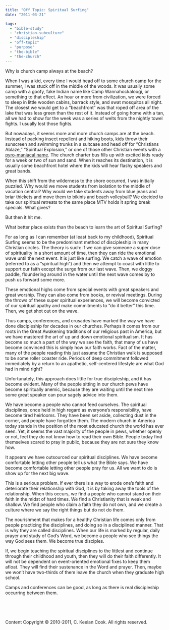 ```yaml
---
title: "Off Topic: Spiritual Surfing"
date: "2011-03-21"

tags: 
  - "bible-study"
  - "christian-subculture"
  - "discipleship"
  - "off-topic"
  - "purpose"
  - "the-bible"
  - "the-church"
---
```


Why is church camp always at the beach? 

When I was a kid, every time I would head off to some church camp for the summer, I was stuck off in the middle of the woods. It was usually some camp with a goofy, fake Indian name like Camp Wannahockaloogi, or something to that effect. An hour or more from civilization, we were forced to sleep in little wooden cabins, barrack style, and swat mosquitos all night. The closest we would get to a “beachfront” was that roped off area of the lake that was less green than the rest of it. Instead of going home with a tan, all we had to show for the week was a series of welts from the nightly towel fights. I usually lost those fights.

But nowadays, it seems more and more church camps are at the beach. Instead of packing insect repellent and hiking boots, kids throw their sunscreen and swimming trunks in a suitcase and head off for “Christians Ablaze,” “Spiritual Explosion,” or one of those other Christian events with a [pyro-maniacal name](http://blog.keelancook.com/2010/10/off-topic-are-christians-closet-pyromaniacs/ "Off Topic: Are Christians closet pyromaniacs?"). The church charter bus fills up with excited kids ready for a week or two of sun and sand. When it reaches its destination, it is usually some beachfront hotel where the kids will hear flashy speakers and great bands.

When this shift from the wilderness to the shore occurred, I was initially puzzled. Why would we move students from isolation to the middle of vacation central? Why would we take students away from blue jeans and briar thickets and move them to bikinis and beach volleyball? We decided to take our spiritual retreats to the same place MTV holds it spring break specials. What gives?

But then it hit me. 

What better place exists than the beach to learn the art of Spiritual Surfing?

For as long as I can remember (at least back to my childhood), Spiritual Surfing seems to be the predominant method of discipleship in many Christian circles. The theory is such: if we can give someone a super dose of spirituality in a short amount of time, then they can ride the emotional wave until the next event. It is just like surfing. We catch a wave of emotion (referred to as a “spiritual high”) and then we attempt to coast with little to support our faith except the surge from our last wave. Then, we doggy paddle, floundering around in the water until the next wave comes by to push us forward some more.

These emotional highs come from special events with great speakers and great worship. They can also come from books, or revival meetings. During the throws of these super spiritual experiences, we will become convicted of our spiritual apathy and make commitments to “do it better” this time. Then, we get shot out on the wave.

Thus camps, conferences, and crusades have marked the way we have done discipleship for decades in our churches. Perhaps it comes from our roots in the Great Awakening traditions of our religious past in America, but we have mastered the art of up and down emotional spiritualism. It has become so much a part of the way we see the faith, that many of us have become convinced this is simply how our faith works. Fact of the matter, many of the people reading this just assume the Christian walk is supposed to be some roller coaster ride. Periods of deep commitment followed immediately by a return to an apathetic, self-centered lifestyle are what God had in mind right?

Unfortunately, this approach does little for true discipleship, and it has become evident. Many of the people sitting in our church pews have become spiritually anemic, because they are waiting until the next time some great speaker can pour sagely advice into them.

We have become a people who cannot feed ourselves. The spiritual disciplines, once held in high regard as everyone’s responsibility, have become tired heirlooms. They have been set aside, collecting dust in the corner, and people have forgotten them. The modern church in America today stands in the position of the most educated church the world has ever seen. Yet, it seems the vast majority of the people in pews, whether openly or not, feel they do not know how to read their own Bible. People today find themselves scared to pray in public, because they are not sure they know how.

It appears we have outsourced our spiritual disciplines. We have become comfortable letting other people tell us what the Bible says. We have become comfortable letting other people pray for us. All we want to do is show up for the next big wave.

This is a serious problem. If ever there is a way to erode one’s faith and deteriorate their relationship with God, it is by taking away the tools of the relationship. When this occurs, we find a people who cannot stand on their faith in the midst of hard times. We find a Christianity that is weak and shallow. We find people who claim a faith they do not own, and we create a culture where we say the right things but do not do them.

The nourishment that makes for a healthy Christian life comes only from people practicing the disciplines, and doing so in a disciplined manner. That is why they are called disciplines. When our life is marked by regular, daily prayer and study of God’s Word, we become a people who see things the way God sees them. We become true disciples.

If, we begin teaching the spiritual disciplines to the littlest and continue through their childhood and youth, then they will do their faith differently. It will not be dependent on event-oriented emotional fixes to keep them afloat. They will find their sustenance in the Word and prayer. Then, maybe we won’t have two-thirds of them leave the church when they graduate high school.

Camps and conferences can be good, as long as there is real discipleship occurring between them.

 

 

Content Copyright © 2010-2011, C. Keelan Cook. All rights reserved.
